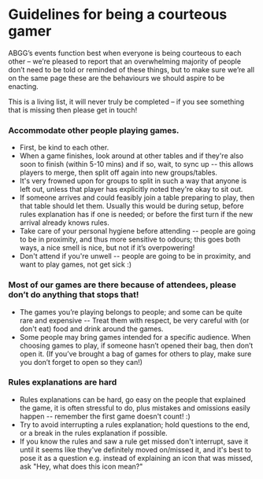 # Guidelines for being a courteous gamer

ABGG’s events function best when everyone is being courteous to each other – we’re pleased to report that an overwhelming majority of people don’t need to be told or reminded of these things, but to make sure we’re all on the same page these are the behaviours we should aspire to be enacting.

This is a living list, it will never truly be completed – if you see something that is missing then please get in touch!

### Accommodate other people playing games.
- First, be kind to each other.
- When a game finishes, look around at other tables and if they're also soon to finish (within 5-10 mins) and if so, wait, to sync up -- this allows players to merge, then split off again into new groups/tables.
- It's very frowned upon for groups to split in such a way that anyone is left out, unless that player has explicitly noted they're okay to sit out.
- If someone arrives and could feasibly join a table preparing to play, then that table should let them.  Usually this would be during setup, before rules explanation has if one is needed; or before the first turn if the new arrival already knows rules.
- Take care of your personal hygiene before attending -- people are going to be in proximity, and thus more sensitive to odours; this goes both ways, a nice smell is nice, but not if it’s overpowering!
- Don't attend if you're unwell -- people are going to be in proximity, and want to play games, not get sick :)

### Most of our games are there because of attendees, please don’t do anything that stops that!
- The games you’re playing belongs to people; and some can be quite rare and expensive -- Treat them with respect, be very careful with (or don't eat) food and drink around the games.
- Some people may bring games intended for a specific audience. When choosing games to play, if someone hasn’t opened their bag, then don’t open it.  (If you’ve brought a bag of games for others to play, make sure you don’t forget to open so they can!)

### Rules explanations are hard
- Rules explanations can be hard, go easy on the people that explained the game, it is often stressful to do, plus mistakes and omissions easily happen -- remember the first game doesn't count! :) 
- Try to avoid interrupting a rules explanation; hold questions to the end, or a break in the rules explanation if possible.  
- If you know the rules and saw a rule get missed don't interrupt, save it until it seems like they've definitely moved on/missed it, and it's best to pose it as a question e.g. instead of explaining an icon that was missed, ask "Hey, what does this icon mean?"
